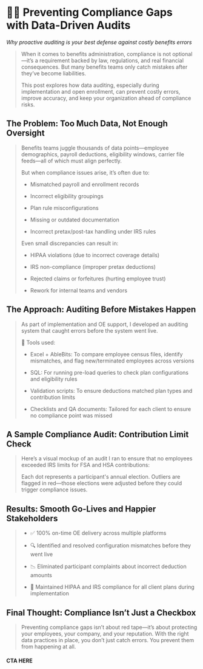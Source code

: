 # 🕵️‍♀️ Preventing Compliance Gaps with Data-Driven Audits

*Why proactive auditing is your best defense against costly benefits errors*

> When it comes to benefits administration, compliance is not optional—it’s a requirement backed by law, regulations, and real financial consequences. But many benefits teams only catch mistakes after they’ve become liabilities.
>
> This post explores how data auditing, especially during implementation and open enrollment, can prevent costly errors, improve accuracy, and keep your organization ahead of compliance risks.
> 

## The Problem: Too Much Data, Not Enough Oversight

> Benefits teams juggle thousands of data points—employee demographics, payroll deductions, eligibility windows, carrier file feeds—all of which must align perfectly.
>
> But when compliance issues arise, it’s often due to:
>
> * Mismatched payroll and enrollment records
> 
> * Incorrect eligibility groupings
> 
> * Plan rule misconfigurations
> 
> * Missing or outdated documentation
> 
> * Incorrect pretax/post-tax handling under IRS rules
>
> Even small discrepancies can result in:
>
> * HIPAA violations (due to incorrect coverage details)
> 
> * IRS non-compliance (improper pretax deductions)
> 
> * Rejected claims or forfeitures (hurting employee trust)
> 
> * Rework for internal teams and vendors
>

## The Approach: Auditing Before Mistakes Happen

> As part of implementation and OE support, I developed an auditing system that caught errors before the system went live.
>
> 📌 Tools used:
>
> * Excel + AbleBits: To compare employee census files, identify mismatches, and flag new/terminated employees across versions
> 
> * SQL: For running pre-load queries to check plan configurations and eligibility rules
> 
> * Validation scripts: To ensure deductions matched plan types and contribution limits
> 
> * Checklists and QA documents: Tailored for each client to ensure no compliance point was missed
> 

## A Sample Compliance Audit: Contribution Limit Check
> Here’s a visual mockup of an audit I ran to ensure that no employees exceeded IRS limits for FSA and HSA contributions:
>
> Each dot represents a participant's annual election. Outliers are flagged in red—those elections were adjusted before they could trigger compliance issues.
> 

## Results: Smooth Go-Lives and Happier Stakeholders
>
> * ✅ 100% on-time OE delivery across multiple platforms
> 
> * 🔍 Identified and resolved configuration mismatches before they went live
> 
> * 📉 Eliminated participant complaints about incorrect deduction amounts
> 
> * 💼 Maintained HIPAA and IRS compliance for all client plans during implementation
>   

## Final Thought: Compliance Isn’t Just a Checkbox
> Preventing compliance gaps isn’t about red tape—it’s about protecting your employees, your company, and your reputation. With the right data practices in place, you don’t just catch errors. You prevent them from happening at all.
>

#### CTA HERE
